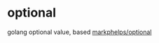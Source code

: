 # optional

golang optional value, based [markphelps/optional](https://github.com/markphelps/optional)
